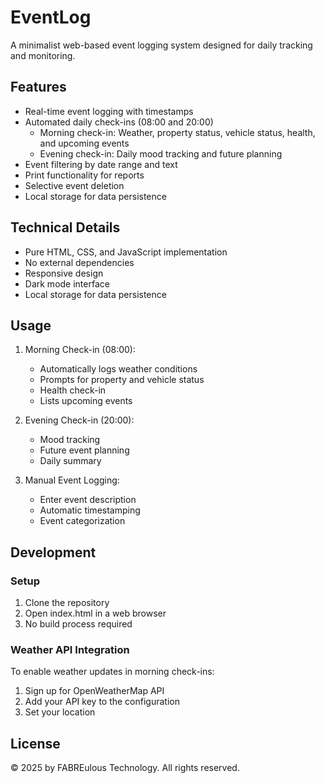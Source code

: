 # EventLog

A minimalist web-based event logging system designed for daily tracking and monitoring.

## Features

- Real-time event logging with timestamps
- Automated daily check-ins (08:00 and 20:00)
  - Morning check-in: Weather, property status, vehicle status, health, and upcoming events
  - Evening check-in: Daily mood tracking and future planning
- Event filtering by date range and text
- Print functionality for reports
- Selective event deletion
- Local storage for data persistence

## Technical Details

- Pure HTML, CSS, and JavaScript implementation
- No external dependencies
- Responsive design
- Dark mode interface
- Local storage for data persistence

## Usage

1. Morning Check-in (08:00):
   - Automatically logs weather conditions
   - Prompts for property and vehicle status
   - Health check-in
   - Lists upcoming events

2. Evening Check-in (20:00):
   - Mood tracking
   - Future event planning
   - Daily summary

3. Manual Event Logging:
   - Enter event description
   - Automatic timestamping
   - Event categorization

## Development

### Setup
1. Clone the repository
2. Open index.html in a web browser
3. No build process required

### Weather API Integration
To enable weather updates in morning check-ins:
1. Sign up for OpenWeatherMap API
2. Add your API key to the configuration
3. Set your location

## License

© 2025 by FABREulous Technology. All rights reserved.
